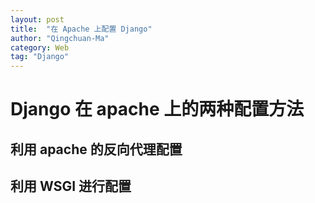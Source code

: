 ```yaml
---
layout: post
title:  "在 Apache 上配置 Django"
author: "Qingchuan-Ma"
category: Web
tag: "Django"
---
```


# Django 在 apache 上的两种配置方法

## 利用 apache 的反向代理配置



## 利用 WSGI 进行配置
